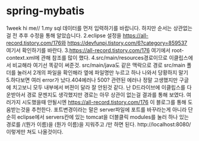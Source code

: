 # spring-mybatis
1week 
hi me//
1.my sql 데이터를 먼저 입력하기를 바랍니다. 하지만 순서는 상관없는걸 전 추후 수정을 통해 알았습니다.
2.eclipse 설정을 https://all-record.tistory.com/176와 https://devfunpj.tistory.com/6?category=859537
여기서 확인하기를 바란다.
3.https://all-record.tistory.com/176 여기에서 root-context.xml에 관해 참조를 많이 했다.
4.src/main/resources경로이므로 이클립스에서 비교해라 여기선 똑같이 써준것.
src/main/java도 같은 맥락으로 경로 src/main 폴더를 눌러서 2개의 파일을 확인해라 옆에 파일명만 누르고 하나 나와서 당황하지 말기
5.하다보면 여러 error가 났다.404에러나 500? 관련된 에러나 정말 고생했지만 구글에 치고보니 모두 내부에서 버젼이 달라 잘 안된것 같다.
난 D드라이브에 이클립스를 다운받아서 경로 문젠지도 생각했지만 경로는 아무 상관이 없는걸 결과를 통해 보였다.
여러가지 시도했을때 안될시엔 https://all-record.tistory.com/176 이 블로그를 통해 도움받는것을 추천한다.
포트변경이라는 말은 server파일에 포트를 바꾸라는게 아니라 단순히 eclipse에서 servers칸에 있는 tomcat을 더블클릭
modules를 눌러 하나 있는 경로를 /(뭔가 이름)을 (뭔가 이름)을 지워주고 /만 하면 된다.
http://localhost:8080/ 이렇게만 쳐도 나올것이다.
